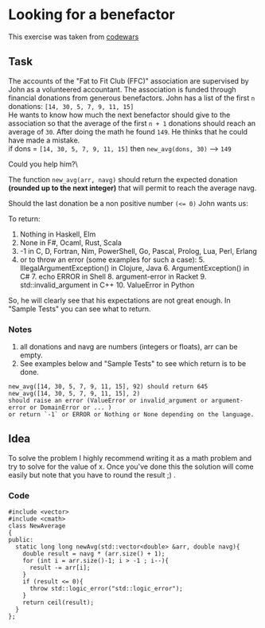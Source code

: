 # Looking for a benefactor
This exercise was taken from [codewars](https://www.codewars.com/kata/569b5cec755dd3534d00000f)

## Task
The accounts of the "Fat to Fit Club (FFC)" association are supervised by John as a volunteered accountant. The association is funded through financial donations from generous benefactors. John has a list of the first `n` donations: `[14, 30, 5, 7, 9, 11, 15]`\
He wants to know how much the next benefactor should give to the association so that the average of the first `n + 1` donations should reach an average of `30`. After doing the math he found `149`. He thinks that he could have made a mistake.\
if dons = `[14, 30, 5, 7, 9, 11, 15]` then `new_avg(dons, 30)` --> `149`

Could you help him?\

The function `new_avg(arr, navg)` should return the expected donation **(rounded up to the next integer)** that will permit to reach the average navg.

Should the last donation be a non positive number `(<= 0)` John wants us:

To return:

1. Nothing in Haskell, Elm
2. None in F#, Ocaml, Rust, Scala
3. -1 in C, D, Fortran, Nim, PowerShell, Go, Pascal, Prolog, Lua, Perl, Erlang
4. or to throw an error (some examples for such a case):
   5. IllegalArgumentException() in Clojure, Java
   6. ArgumentException() in C# 
   7. echo ERROR in Shell
   8. argument-error in Racket
   9. std::invalid_argument in C++
   10. ValueError in Python
    
So, he will clearly see that his expectations are not great enough. In "Sample Tests" you can see what to return.

### Notes
1. all donations and navg are numbers (integers or floats), arr can be empty.
2. See examples below and "Sample Tests" to see which return is to be done.
```
new_avg([14, 30, 5, 7, 9, 11, 15], 92) should return 645
new_avg([14, 30, 5, 7, 9, 11, 15], 2) 
should raise an error (ValueError or invalid_argument or argument-error or DomainError or ... ) 
or return `-1` or ERROR or Nothing or None depending on the language.
```
## Idea

To solve the problem I highly recommend writing it as a math problem and try to solve for the value of x. Once you've done this the solution will come easily but note that you have to round the result ;) . 

### Code

 ```
#include <vector>
#include <cmath>
class NewAverage
{
public:
   static long long newAvg(std::vector<double> &arr, double navg){
     double result = navg * (arr.size() + 1);
     for (int i = arr.size()-1; i > -1 ; i--){
       result -= arr[i];
     }
     if (result <= 0){
       throw std::logic_error("std::logic_error");
     }
     return ceil(result);
   }
};
```

